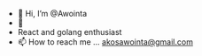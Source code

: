 - 👋 Hi, I’m @Awointa
- 👀
- React and golang enthusiast
- 📫 How to reach me ... akosawointa@gmail.com

<!---
Awointa/Awointa is a ✨ special ✨ repository because its `README.md` (this file) appears on your GitHub profile.
You can click the Preview link to take a look at your changes.
--->
